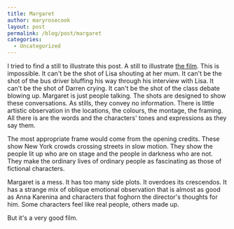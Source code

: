 ```yaml
---
title: Margaret
author: maryrosecook
layout: post
permalink: /blog/post/margaret
categories:
  - Uncategorized
---
```

I tried to find a still to illustrate this post. A still to illustrate [the film][1]. This is impossible. It can't be the shot of Lisa shouting at her mum. It can't be the shot of the bus driver bluffing his way through his interview with Lisa. It can't be the shot of Darren crying. It can't be the shot of the class debate blowing up. Margaret is just people talking. The shots are designed to show these conversations. As stills, they convey no information. There is little artistic observation in the locations, the colours, the montage, the framing. All there is are the words and the characters' tones and expressions as they say them.

The most appropriate frame would come from the opening credits. These show New York crowds crossing streets in slow motion. They show the people lit up who are on stage and the people in darkness who are not. They make the ordinary lives of ordinary people as fascinating as those of fictional characters.

Margaret is a mess. It has too many side plots. It overdoes its crescendos. It has a strange mix of oblique emotional observation that is almost as good as Anna Karenina and characters that foghorn the director's thoughts for him. Some characters feel like real people, others made up.

But it's a very good film.

 [1]: http://en.wikipedia.org/wiki/Margaret_(2011_film)
